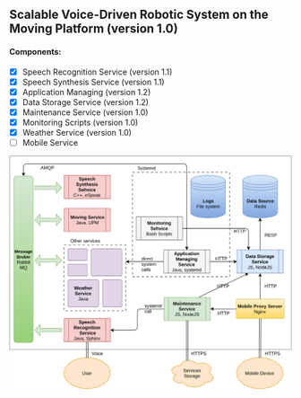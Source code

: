 ## Scalable Voice-Driven Robotic System on the Moving Platform (version 1.0)

#### Components:
* [x] Speech Recognition Service (version 1.1)
* [x] Speech Synthesis Service (version 1.1)
* [x] Application Managing (version 1.2)
* [x] Data Storage Service (version 1.2)
* [x] Maintenance Service (version 1.0)
* [x] Monitoring Scripts (version 1.0)
* [x] Weather Service (version 1.0)
* [ ] Mobile Service

![Services](https://github.com/ValeriiaFilimonova/Leodroid/blob/master/Full%20diagram.png)
